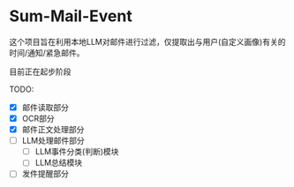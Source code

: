# Sum-Mail-Event

这个项目旨在利用本地LLM对邮件进行过滤，仅提取出与用户(自定义画像)有关的时间/通知/紧急邮件。

目前正在起步阶段

TODO:
- [x] 邮件读取部分
- [x] OCR部分
- [x] 邮件正文处理部分
- [ ] LLM处理邮件部分
    - [ ] LLM事件分类(判断)模块
    - [ ] LLM总结模块
- [ ] 发件提醒部分